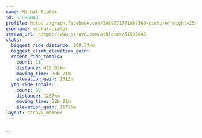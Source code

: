 ```yaml
---
name: Michał Piątek
id: 51596843
profile: https://graph.facebook.com/3089571771067360/picture?height=256&width=256
username: michal-piatek
strava_url: https://www.strava.com/athletes/51596843
stats:
  biggest_ride_distance: 109.74km
  biggest_climb_elevation_gain: 
  recent_ride_totals:
    count: 11
    distance: 415.61km
    moving_time: 20h 21m
    elevation_gain: 2812m
  ytd_ride_totals:
    count: 39
    distance: 1267km
    moving_time: 58h 01m
    elevation_gain: 11716m
layout: strava_member
--- 
```

...
